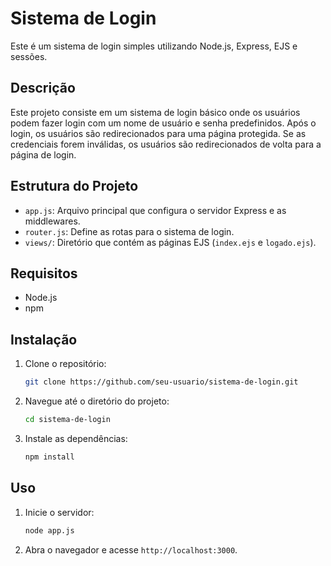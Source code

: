 
# Sistema de Login

Este é um sistema de login simples utilizando Node.js, Express, EJS e sessões.

## Descrição

Este projeto consiste em um sistema de login básico onde os usuários podem fazer login com um nome de usuário e senha predefinidos. Após o login, os usuários são redirecionados para uma página protegida. Se as credenciais forem inválidas, os usuários são redirecionados de volta para a página de login.

## Estrutura do Projeto

- `app.js`: Arquivo principal que configura o servidor Express e as middlewares.
- `router.js`: Define as rotas para o sistema de login.
- `views/`: Diretório que contém as páginas EJS (`index.ejs` e `logado.ejs`).

## Requisitos

- Node.js
- npm

## Instalação

1. Clone o repositório:

    ```bash
    git clone https://github.com/seu-usuario/sistema-de-login.git
    ```

2. Navegue até o diretório do projeto:

    ```bash
    cd sistema-de-login
    ```

3. Instale as dependências:

    ```bash
    npm install
    ```

## Uso

1. Inicie o servidor:

    ```bash
    node app.js
    ```

2. Abra o navegador e acesse `http://localhost:3000`.
